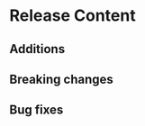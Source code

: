 [comment]: # ( Copyright Contributors to the Open Cluster Management project )
# Release Content
## Additions

## Breaking changes

## Bug fixes



